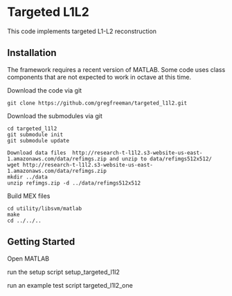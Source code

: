 Targeted L1L2  
====================================

This code implements targeted L1-L2 reconstruction

Installation
------------

The framework requires a recent version of MATLAB.  Some code uses class components that are not expected to work in octave at this time.

Download the code via git

    git clone https://github.com/gregfreeman/targeted_l1l2.git

Download the submodules via git

	cd targeted_l1l2
    git submodule init
    git submodule update

	Download data files  http://research-t-l1l2.s3-website-us-east-1.amazonaws.com/data/refimgs.zip and unzip to data/refimgs512x512/ 
	wget http://research-t-l1l2.s3-website-us-east-1.amazonaws.com/data/refimgs.zip
	mkdir ../data
	unzip refimgs.zip -d ../data/refimgs512x512

Build MEX files

    cd utility/libsvm/matlab
    make
    cd ../../..
    


Getting Started
----------------

Open MATLAB

run the setup script
    setup_targeted_l1l2

run an example test script
    targeted_l1l2_one






